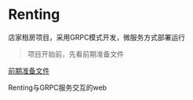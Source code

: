 # Renting
店家租房项目，采用GRPC模式开发，微服务方式部署运行

> 项目开始前，先看前期准备文件

[前期准备文件](https://github.com/xuefengyuan/ShopHome/blob/master/%E5%89%8D%E6%9C%9F%E5%87%86%E5%A4%87%E6%96%87%E4%BB%B6.md)

Renting与GRPC服务交互的web



